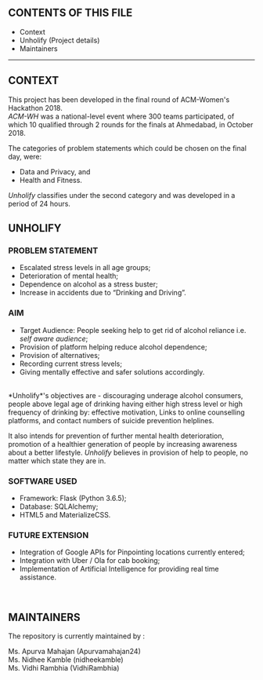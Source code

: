 CONTENTS OF THIS FILE
---------------------

* Context
* Unholify (Project details)
* Maintainers

<hr>

CONTEXT
-------

This project has been developed in the final round of ACM-Women's Hackathon 2018. <br>
*ACM-WH* was a national-level event where 300 teams participated, of which 10 qualified through 2 rounds for the finals at Ahmedabad, in October 2018. <br>

The categories of problem statements which could be chosen on the final day, were:
* Data and Privacy, and
* Health and Fitness.

*Unholify* classifies under the second category and was developed in a period of 24 hours.
<br>

UNHOLIFY
--------

### PROBLEM STATEMENT
* Escalated stress levels in all age groups;
* Deterioration of mental health;
* Dependence on alcohol as a stress buster;
* Increase in accidents due to “Drinking and Driving”.

### AIM
* Target Audience: People seeking help to get rid of alcohol reliance i.e. *self aware audience*;
* Provision of platform helping reduce alcohol dependence;
* Provision of alternatives;
* Recording current stress levels; 
* Giving mentally effective and safer solutions accordingly.
<br>
*Unholify*'s objectives are - discouraging underage alcohol consumers, people above legal age of drinking having either high stress level or high frequency of drinking by: effective motivation, Links to online counselling platforms, and contact numbers of suicide prevention helplines.

It also intends for prevention of further mental health deterioration, promotion of a healthier generation of people by increasing awareness about a better lifestyle. *Unholify* believes in provision of help to people, no matter which state they are in.

### SOFTWARE USED
* Framework: Flask (Python 3.6.5);
* Database: SQLAlchemy;
* HTML5 and MaterializeCSS.


### FUTURE EXTENSION
* Integration of Google APIs for Pinpointing locations currently entered;
* Integration with Uber / Ola for cab booking;
* Implementation of Artificial Intelligence for providing real time assistance.

<br>

MAINTAINERS
-----------

The repository is currently maintained by :

Ms. Apurva Mahajan (Apurvamahajan24)<br>
Ms. Nidhee Kamble (nidheekamble)<br>
Ms. Vidhi Rambhia (VidhiRambhia)<br>

